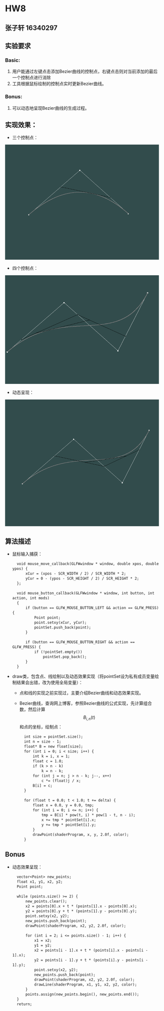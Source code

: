 # HW8
## 张子轩 16340297
## 实验要求
### Basic:
1. 用户能通过左键点击添加Bezier曲线的控制点，右键点击则对当前添加的最后一个控制点进行消除
2. 工具根据鼠标绘制的控制点实时更新Bezier曲线。
### Bonus:
1. 可以动态地呈现Bezier曲线的生成过程。

## 实现效果：

+ 三个控制点：

![](截图/1.png)

+ 四个控制点：

![](截图/2.png)

+ 动态呈现：

![](截图/3.png)

## 算法描述


+ 鼠标输入捕获：

        void mouse_move_callback(GLFWwindow * window, double xpos, double ypos) {
            xCur = (xpos - SCR_WIDTH / 2) / SCR_WIDTH * 2;
            yCur = 0 - (ypos - SCR_HEIGHT / 2) / SCR_HEIGHT * 2;
        };

        void mouse_button_callback(GLFWwindow * window, int button, int action, int mods)
        {
            if (button == GLFW_MOUSE_BUTTON_LEFT && action == GLFW_PRESS) {
                Point point;
                point.setxy(xCur, yCur);
                pointSet.push_back(point);
            }

            if (button == GLFW_MOUSE_BUTTON_RIGHT && action == GLFW_PRESS) {
                if (!pointSet.empty())
                    pointSet.pop_back();
            }
        }

+ draw类，包含点、线绘制以及动态效果实现（将pointSet设为私有成员变量绘制结果会出错，改为使用全局变量）：

    - 点和线的实现之前实现过，主要介绍Bezier曲线和动态效果实现。

    - Bezier曲线，查询网上博客，参照Bezier曲线的公式实现，先计算组合数，然后计算
    $$ B_{i,n}(t) $$
    和点的坐标，绘制点：
        
            int size = pointSet.size();
            int n = size - 1;
            float* B = new float[size];
            for (int i = 0; i < size; i++) {
                int k = i, x = 1;
                float c = 1.0;
                if (k > n - k)
                    k = n - k;
                for (int j = n; j > n - k; j--, x++)
                    c *= (float)j / x;
                B[i] = c;
            }

            for (float t = 0.0; t < 1.0; t += delta) {
                float x = 0.0, y = 0.0, tmp;
                for (int i = 0; i <= n; i++) {
                    tmp = B[i] * pow(t, i) * pow(1 - t, n - i);
                    x += tmp * pointSet[i].x;
                    y += tmp * pointSet[i].y;
                }
                drawPoint(shaderProgram, x, y, 2.0f, color);
            }

## Bonus
+ 动态效果呈现：

        vector<Point> new_points;
		float x1, y1, x2, y2;
		Point point;

		while (points.size() >= 2) {
			new_points.clear();
			x2 = points[0].x + t * (points[1].x - points[0].x);
			y2 = points[0].y + t * (points[1].y - points[0].y);
			point.setxy(x2, y2);
			new_points.push_back(point);
			drawPoint(shaderProgram, x2, y2, 2.0f, color);

			for (int i = 2; i <= points.size() - 1; i++) {
				x1 = x2;
				y1 = y2;
				x2 = points[i - 1].x + t * (points[i].x - points[i - 1].x);
				y2 = points[i - 1].y + t * (points[i].y - points[i - 1].y);
				point.setxy(x2, y2);
				new_points.push_back(point);
				drawPoint(shaderProgram, x2, y2, 2.0f, color);
				drawLine(shaderProgram, x1, y1, x2, y2, color);
			}
			points.assign(new_points.begin(), new_points.end());
		}
		return;
